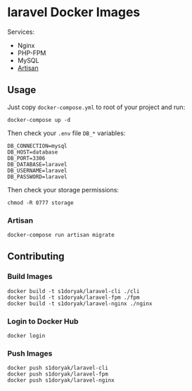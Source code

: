 # laravel Docker Images

Services:
- Nginx
- PHP-FPM
- MySQL
- [Artisan](https://laravel.com/docs/10.x/artisan)

## Usage

Just copy `docker-compose.yml` to root of your project and run:

```
docker-compose up -d
```

Then check your `.env` file `DB_*` variables:

```
DB_CONNECTION=mysql
DB_HOST=database
DB_PORT=3306
DB_DATABASE=laravel
DB_USERNAME=laravel
DB_PASSWORD=laravel
```

Then check your storage permissions:

```
chmod -R 0777 storage
```

### Artisan
```
docker-compose run artisan migrate
```

## Contributing

### Build Images

```
docker build -t s1doryak/laravel-cli ./cli
docker build -t s1doryak/laravel-fpm ./fpm
docker build -t s1doryak/laravel-nginx ./nginx
```

### Login to Docker Hub

```
docker login
```

### Push Images

```
docker push s1doryak/laravel-cli
docker push s1doryak/laravel-fpm
docker push s1doryak/laravel-nginx
```